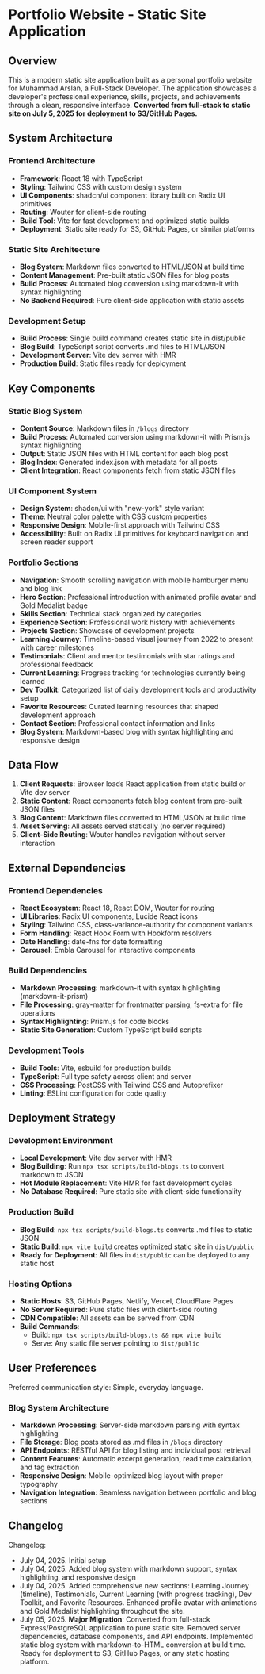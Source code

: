 # Portfolio Website - Static Site Application

## Overview

This is a modern static site application built as a personal portfolio website for Muhammad Arslan, a Full-Stack Developer. The application showcases a developer's professional experience, skills, projects, and achievements through a clean, responsive interface. **Converted from full-stack to static site on July 5, 2025 for deployment to S3/GitHub Pages.**

## System Architecture

### Frontend Architecture
- **Framework**: React 18 with TypeScript
- **Styling**: Tailwind CSS with custom design system
- **UI Components**: shadcn/ui component library built on Radix UI primitives
- **Routing**: Wouter for client-side routing
- **Build Tool**: Vite for fast development and optimized static builds
- **Deployment**: Static site ready for S3, GitHub Pages, or similar platforms

### Static Site Architecture
- **Blog System**: Markdown files converted to HTML/JSON at build time
- **Content Management**: Pre-built static JSON files for blog posts
- **Build Process**: Automated blog conversion using markdown-it with syntax highlighting
- **No Backend Required**: Pure client-side application with static assets

### Development Setup
- **Build Process**: Single build command creates static site in dist/public
- **Blog Build**: TypeScript script converts .md files to HTML/JSON
- **Development Server**: Vite dev server with HMR
- **Production Build**: Static files ready for deployment

## Key Components

### Static Blog System
- **Content Source**: Markdown files in `/blogs` directory
- **Build Process**: Automated conversion using markdown-it with Prism.js syntax highlighting
- **Output**: Static JSON files with HTML content for each blog post
- **Blog Index**: Generated index.json with metadata for all posts
- **Client Integration**: React components fetch from static JSON files

### UI Component System
- **Design System**: shadcn/ui with "new-york" style variant
- **Theme**: Neutral color palette with CSS custom properties
- **Responsive Design**: Mobile-first approach with Tailwind CSS
- **Accessibility**: Built on Radix UI primitives for keyboard navigation and screen reader support

### Portfolio Sections
- **Navigation**: Smooth scrolling navigation with mobile hamburger menu and blog link
- **Hero Section**: Professional introduction with animated profile avatar and Gold Medalist badge
- **Skills Section**: Technical stack organized by categories
- **Experience Section**: Professional work history with achievements
- **Projects Section**: Showcase of development projects
- **Learning Journey**: Timeline-based visual journey from 2022 to present with career milestones
- **Testimonials**: Client and mentor testimonials with star ratings and professional feedback
- **Current Learning**: Progress tracking for technologies currently being learned
- **Dev Toolkit**: Categorized list of daily development tools and productivity setup
- **Favorite Resources**: Curated learning resources that shaped development approach
- **Contact Section**: Professional contact information and links
- **Blog System**: Markdown-based blog with syntax highlighting and responsive design

## Data Flow

1. **Client Requests**: Browser loads React application from static build or Vite dev server
2. **Static Content**: React components fetch blog content from pre-built JSON files
3. **Blog Content**: Markdown files converted to HTML/JSON at build time
4. **Asset Serving**: All assets served statically (no server required)
5. **Client-Side Routing**: Wouter handles navigation without server interaction

## External Dependencies

### Frontend Dependencies
- **React Ecosystem**: React 18, React DOM, Wouter for routing
- **UI Libraries**: Radix UI components, Lucide React icons
- **Styling**: Tailwind CSS, class-variance-authority for component variants
- **Form Handling**: React Hook Form with Hookform resolvers
- **Date Handling**: date-fns for date formatting
- **Carousel**: Embla Carousel for interactive components

### Build Dependencies
- **Markdown Processing**: markdown-it with syntax highlighting (markdown-it-prism)
- **File Processing**: gray-matter for frontmatter parsing, fs-extra for file operations
- **Syntax Highlighting**: Prism.js for code blocks
- **Static Site Generation**: Custom TypeScript build scripts

### Development Tools
- **Build Tools**: Vite, esbuild for production builds
- **TypeScript**: Full type safety across client and server
- **CSS Processing**: PostCSS with Tailwind CSS and Autoprefixer
- **Linting**: ESLint configuration for code quality

## Deployment Strategy

### Development Environment
- **Local Development**: Vite dev server with HMR
- **Blog Building**: Run `npx tsx scripts/build-blogs.ts` to convert markdown to JSON
- **Hot Module Replacement**: Vite HMR for fast development cycles
- **No Database Required**: Pure static site with client-side functionality

### Production Build
- **Blog Build**: `npx tsx scripts/build-blogs.ts` converts .md files to static JSON
- **Static Build**: `npx vite build` creates optimized static site in `dist/public`
- **Ready for Deployment**: All files in `dist/public` can be deployed to any static host

### Hosting Options
- **Static Hosts**: S3, GitHub Pages, Netlify, Vercel, CloudFlare Pages
- **No Server Required**: Pure static files with client-side routing
- **CDN Compatible**: All assets can be served from CDN
- **Build Commands**: 
  - Build: `npx tsx scripts/build-blogs.ts && npx vite build`
  - Serve: Any static file server pointing to `dist/public`

## User Preferences

Preferred communication style: Simple, everyday language.

### Blog System Architecture
- **Markdown Processing**: Server-side markdown parsing with syntax highlighting
- **File Storage**: Blog posts stored as .md files in `/blogs` directory
- **API Endpoints**: RESTful API for blog listing and individual post retrieval
- **Content Features**: Automatic excerpt generation, read time calculation, and tag extraction
- **Responsive Design**: Mobile-optimized blog layout with proper typography
- **Navigation Integration**: Seamless navigation between portfolio and blog sections

## Changelog

Changelog:
- July 04, 2025. Initial setup
- July 04, 2025. Added blog system with markdown support, syntax highlighting, and responsive design
- July 04, 2025. Added comprehensive new sections: Learning Journey (timeline), Testimonials, Current Learning (with progress tracking), Dev Toolkit, and Favorite Resources. Enhanced profile avatar with animations and Gold Medalist highlighting throughout the site.
- July 05, 2025. **Major Migration**: Converted from full-stack Express/PostgreSQL application to pure static site. Removed server dependencies, database components, and API endpoints. Implemented static blog system with markdown-to-HTML conversion at build time. Ready for deployment to S3, GitHub Pages, or any static hosting platform.